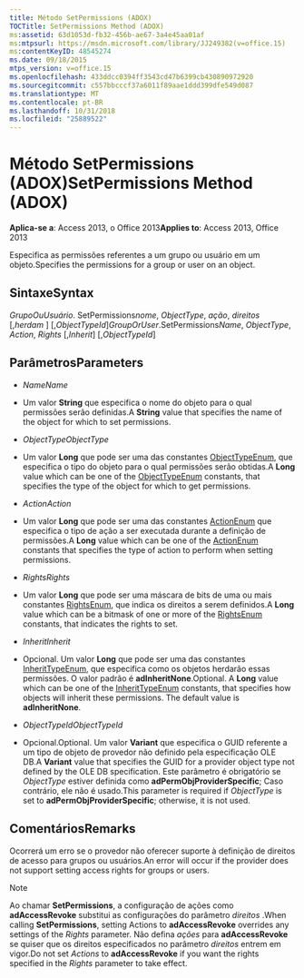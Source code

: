 ```yaml
---
title: Método SetPermissions (ADOX)
TOCTitle: SetPermissions Method (ADOX)
ms:assetid: 63d1053d-fb32-456b-ae67-3a4e45aa01af
ms:mtpsurl: https://msdn.microsoft.com/library/JJ249382(v=office.15)
ms:contentKeyID: 48545274
ms.date: 09/18/2015
mtps_version: v=office.15
ms.openlocfilehash: 433ddcc0394ff3543cd47b6399cb430890972920
ms.sourcegitcommit: c557bbcccf37a6011f89aae1ddd399dfe549d087
ms.translationtype: MT
ms.contentlocale: pt-BR
ms.lasthandoff: 10/31/2018
ms.locfileid: "25889522"
---
```

# <a name="setpermissions-method-adox"></a><span data-ttu-id="7481f-102">Método SetPermissions (ADOX)</span><span class="sxs-lookup"><span data-stu-id="7481f-102">SetPermissions Method (ADOX)</span></span>


<span data-ttu-id="7481f-103">**Aplica-se a**: Access 2013, o Office 2013</span><span class="sxs-lookup"><span data-stu-id="7481f-103">**Applies to**: Access 2013, Office 2013</span></span>



<span data-ttu-id="7481f-104">Especifica as permissões referentes a um grupo ou usuário em um objeto.</span><span class="sxs-lookup"><span data-stu-id="7481f-104">Specifies the permissions for a group or user on an object.</span></span>

## <a name="syntax"></a><span data-ttu-id="7481f-105">Sintaxe</span><span class="sxs-lookup"><span data-stu-id="7481f-105">Syntax</span></span>

<span data-ttu-id="7481f-106">*GrupoOuUsuário*. SetPermissions*nome*, *ObjectType*, *ação*, *direitos* \[,*herdam* \] \[,*ObjectTypeId*\]</span><span class="sxs-lookup"><span data-stu-id="7481f-106">*GroupOrUser*.SetPermissions*Name*, *ObjectType*, *Action*, *Rights* \[,*Inherit*\] \[,*ObjectTypeId*\]</span></span>

## <a name="parameters"></a><span data-ttu-id="7481f-107">Parâmetros</span><span class="sxs-lookup"><span data-stu-id="7481f-107">Parameters</span></span>

  - <span data-ttu-id="7481f-108">*Name*</span><span class="sxs-lookup"><span data-stu-id="7481f-108">*Name*</span></span>

  - <span data-ttu-id="7481f-109">Um valor **String** que especifica o nome do objeto para o qual permissões serão definidas.</span><span class="sxs-lookup"><span data-stu-id="7481f-109">A **String** value that specifies the name of the object for which to set permissions.</span></span>

  - <span data-ttu-id="7481f-110">*ObjectType*</span><span class="sxs-lookup"><span data-stu-id="7481f-110">*ObjectType*</span></span>

  - <span data-ttu-id="7481f-111">Um valor **Long** que pode ser uma das constantes [ObjectTypeEnum](objecttypeenum.md), que especifica o tipo do objeto para o qual permissões serão obtidas.</span><span class="sxs-lookup"><span data-stu-id="7481f-111">A **Long** value which can be one of the [ObjectTypeEnum](objecttypeenum.md) constants, that specifies the type of the object for which to get permissions.</span></span>

  - <span data-ttu-id="7481f-112">*Action*</span><span class="sxs-lookup"><span data-stu-id="7481f-112">*Action*</span></span>

  - <span data-ttu-id="7481f-113">Um valor **Long** que pode ser uma das constantes [ActionEnum](actionenum.md) que especifica o tipo de ação a ser executada durante a definição de permissões.</span><span class="sxs-lookup"><span data-stu-id="7481f-113">A **Long** value which can be one of the [ActionEnum](actionenum.md) constants that specifies the type of action to perform when setting permissions.</span></span>

  - <span data-ttu-id="7481f-114">*Rights*</span><span class="sxs-lookup"><span data-stu-id="7481f-114">*Rights*</span></span>

  - <span data-ttu-id="7481f-115">Um valor **Long** que pode ser uma máscara de bits de uma ou mais constantes [RightsEnum](rightsenum.md), que indica os direitos a serem definidos.</span><span class="sxs-lookup"><span data-stu-id="7481f-115">A **Long** value which can be a bitmask of one or more of the [RightsEnum](rightsenum.md) constants, that indicates the rights to set.</span></span>

  - <span data-ttu-id="7481f-116">*Inherit*</span><span class="sxs-lookup"><span data-stu-id="7481f-116">*Inherit*</span></span>

  - <span data-ttu-id="7481f-p101">Opcional. Um valor **Long** que pode ser uma das constantes [InheritTypeEnum](inherittypeenum.md), que especifica como os objetos herdarão essas permissões. O valor padrão é **adInheritNone**.</span><span class="sxs-lookup"><span data-stu-id="7481f-p101">Optional. A **Long** value which can be one of the [InheritTypeEnum](inherittypeenum.md) constants, that specifies how objects will inherit these permissions. The default value is **adInheritNone**.</span></span>

  - <span data-ttu-id="7481f-120">*ObjectTypeId*</span><span class="sxs-lookup"><span data-stu-id="7481f-120">*ObjectTypeId*</span></span>

  - <span data-ttu-id="7481f-121">Opcional.</span><span class="sxs-lookup"><span data-stu-id="7481f-121">Optional.</span></span> <span data-ttu-id="7481f-122">Um valor **Variant** que especifica o GUID referente a um tipo de objeto de provedor não definido pela especificação OLE DB.</span><span class="sxs-lookup"><span data-stu-id="7481f-122">A **Variant** value that specifies the GUID for a provider object type not defined by the OLE DB specification.</span></span> <span data-ttu-id="7481f-123">Este parâmetro é obrigatório se *ObjectType* estiver definida como **adPermObjProviderSpecific**; Caso contrário, ele não é usado.</span><span class="sxs-lookup"><span data-stu-id="7481f-123">This parameter is required if *ObjectType* is set to **adPermObjProviderSpecific**; otherwise, it is not used.</span></span>

## <a name="remarks"></a><span data-ttu-id="7481f-124">Comentários</span><span class="sxs-lookup"><span data-stu-id="7481f-124">Remarks</span></span>

<span data-ttu-id="7481f-125">Ocorrerá um erro se o provedor não oferecer suporte à definição de direitos de acesso para grupos ou usuários.</span><span class="sxs-lookup"><span data-stu-id="7481f-125">An error will occur if the provider does not support setting access rights for groups or users.</span></span>


> [!NOTE]
> <P><span data-ttu-id="7481f-126">Ao chamar <STRONG>SetPermissions</STRONG>, a configuração de ações como <STRONG>adAccessRevoke</STRONG> substitui as configurações do parâmetro <EM>direitos</EM> .</span><span class="sxs-lookup"><span data-stu-id="7481f-126">When calling <STRONG>SetPermissions</STRONG>, setting Actions to <STRONG>adAccessRevoke</STRONG> overrides any settings of the <EM>Rights</EM> parameter.</span></span> <span data-ttu-id="7481f-127">Não defina <EM>ações</EM> para <STRONG>adAccessRevoke</STRONG> se quiser que os direitos especificados no parâmetro <EM>direitos</EM> entrem em vigor.</span><span class="sxs-lookup"><span data-stu-id="7481f-127">Do not set <EM>Actions</EM> to <STRONG>adAccessRevoke</STRONG> if you want the rights specified in the <EM>Rights</EM> parameter to take effect.</span></span></P>


